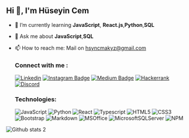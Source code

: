 ## Hi 👋, I'm Hüseyin Cem

<!--
**huseyincemakyuz/huseyincemakyuz** is a ✨ _special_ ✨ repository because its `README.md` (this file) appears on your GitHub profile.-->

- 🌱 I’m currently learning **JavaScript**, **React.js**,**Python**,**SQL**
- 💬 Ask me about **JavaScript**,**SQL** 
- 📫 How to reach me: Mail on hsyncmakyz@gmail.com

  ### Connect with me :
  [![Linkedin](https://img.shields.io/badge/LinkedIn-0077B5?style=for-the-badge&logo=linkedin&logoColor=white)](https://www.linkedin.com/in/huseyin-cem-akyuz/)
  [![Instagram Badge](https://img.shields.io/badge/Instagram-E4405F?style=for-the-badge&logo=instagram&logoColor=white)](https://www.instagram.com/hsyncmakyz/) 
  [![Medium Badge](https://img.shields.io/badge/Medium-12100E?style=for-the-badge&logo=medium&logoColor=white)](https://medium.com/@hsyncmakyz)
  [![Hackerrank](https://img.shields.io/badge/-Hackerrank-2EC866?style=for-the-badge&logo=HackerRank&logoColor=white)](https://www.hackerrank.com/hsyncmakyz)
  [![Discord](https://img.shields.io/badge/Discord-5865F2?style=for-the-badge&logo=discord&logoColor=white)]()
 
 
  ### Technologies:
  
  ![JavaScript](https://img.shields.io/badge/JavaScript-323330?style=for-the-badge&logo=javascript&logoColor=F7DF1E)
  ![Python](https://img.shields.io/badge/Python-FFD43B?style=for-the-badge&logo=python&logoColor=blue)
  ![React](https://img.shields.io/badge/React-20232A?style=for-the-badge&logo=react&logoColor=61DAFB)
  ![Typescript](https://img.shields.io/badge/TypeScript-007ACC?style=for-the-badge&logo=typescript&logoColor=white)
  ![HTML5](https://img.shields.io/badge/HTML5-E34F26?style=for-the-badge&logo=html5&logoColor=white)
  ![CSS3](https://img.shields.io/badge/CSS3-1572B6?style=for-the-badge&logo=css3&logoColor=white)
  ![Bootstrap](https://img.shields.io/badge/Bootstrap-563D7C?style=for-the-badge&logo=bootstrap&logoColor=white)
  ![Markdown](https://img.shields.io/badge/Markdown-000000?style=for-the-badge&logo=markdown&logoColor=white)
  ![MSOffice](https://img.shields.io/badge/Microsoft_Office-D83B01?style=for-the-badge&logo=microsoft-office&logoColor=white)
  ![MicrosoftSQLServer](https://img.shields.io/badge/Microsoft%20SQL%20Sever-CC2927?style=for-the-badge&logo=microsoft%20sql%20server&logoColor=white)
  ![NPM](https://img.shields.io/badge/npm-CB3837?style=for-the-badge&logo=npm&logoColor=white)
 
 
 ![Github stats 2](https://github-readme-stats.vercel.app/api?username=huseyincemakyuz&show_icons=true&theme=radical)

  
